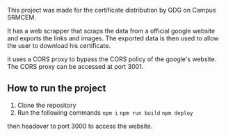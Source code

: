This project was made for the certificate distribution by GDG on Campus SRMCEM. 

It has a web scrapper that scraps the data from a official google website and exports the links and images.
The exported data is then used to allow the user to download his certificate.

it uses a CORS proxy to bypass the CORS policy of the google's website.
The CORS proxy can be accessed at port 3001.

## How to run the project
1. Clone the repository
2. Run the following commands
```npm i```
```npm run build```
```npm deploy```

then headover to port 3000 to access the website.